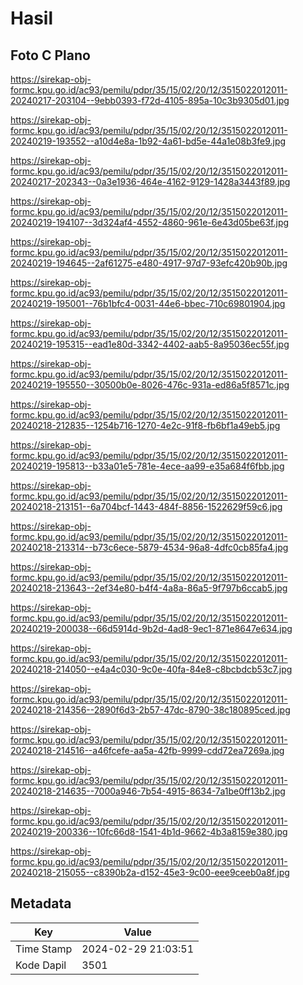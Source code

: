 # Hasil

## Foto C Plano

https://sirekap-obj-formc.kpu.go.id/ac93/pemilu/pdpr/35/15/02/20/12/3515022012011-20240217-203104--9ebb0393-f72d-4105-895a-10c3b9305d01.jpg

https://sirekap-obj-formc.kpu.go.id/ac93/pemilu/pdpr/35/15/02/20/12/3515022012011-20240219-193552--a10d4e8a-1b92-4a61-bd5e-44a1e08b3fe9.jpg

https://sirekap-obj-formc.kpu.go.id/ac93/pemilu/pdpr/35/15/02/20/12/3515022012011-20240217-202343--0a3e1936-464e-4162-9129-1428a3443f89.jpg

https://sirekap-obj-formc.kpu.go.id/ac93/pemilu/pdpr/35/15/02/20/12/3515022012011-20240219-194107--3d324af4-4552-4860-961e-6e43d05be63f.jpg

https://sirekap-obj-formc.kpu.go.id/ac93/pemilu/pdpr/35/15/02/20/12/3515022012011-20240219-194645--2af61275-e480-4917-97d7-93efc420b90b.jpg

https://sirekap-obj-formc.kpu.go.id/ac93/pemilu/pdpr/35/15/02/20/12/3515022012011-20240219-195001--76b1bfc4-0031-44e6-bbec-710c69801904.jpg

https://sirekap-obj-formc.kpu.go.id/ac93/pemilu/pdpr/35/15/02/20/12/3515022012011-20240219-195315--ead1e80d-3342-4402-aab5-8a95036ec55f.jpg

https://sirekap-obj-formc.kpu.go.id/ac93/pemilu/pdpr/35/15/02/20/12/3515022012011-20240219-195550--30500b0e-8026-476c-931a-ed86a5f8571c.jpg

https://sirekap-obj-formc.kpu.go.id/ac93/pemilu/pdpr/35/15/02/20/12/3515022012011-20240218-212835--1254b716-1270-4e2c-91f8-fb6bf1a49eb5.jpg

https://sirekap-obj-formc.kpu.go.id/ac93/pemilu/pdpr/35/15/02/20/12/3515022012011-20240219-195813--b33a01e5-781e-4ece-aa99-e35a684f6fbb.jpg

https://sirekap-obj-formc.kpu.go.id/ac93/pemilu/pdpr/35/15/02/20/12/3515022012011-20240218-213151--6a704bcf-1443-484f-8856-1522629f59c6.jpg

https://sirekap-obj-formc.kpu.go.id/ac93/pemilu/pdpr/35/15/02/20/12/3515022012011-20240218-213314--b73c6ece-5879-4534-96a8-4dfc0cb85fa4.jpg

https://sirekap-obj-formc.kpu.go.id/ac93/pemilu/pdpr/35/15/02/20/12/3515022012011-20240218-213643--2ef34e80-b4f4-4a8a-86a5-9f797b6ccab5.jpg

https://sirekap-obj-formc.kpu.go.id/ac93/pemilu/pdpr/35/15/02/20/12/3515022012011-20240219-200038--66d5914d-9b2d-4ad8-9ec1-871e8647e634.jpg

https://sirekap-obj-formc.kpu.go.id/ac93/pemilu/pdpr/35/15/02/20/12/3515022012011-20240218-214050--e4a4c030-9c0e-40fa-84e8-c8bcbdcb53c7.jpg

https://sirekap-obj-formc.kpu.go.id/ac93/pemilu/pdpr/35/15/02/20/12/3515022012011-20240218-214356--2890f6d3-2b57-47dc-8790-38c180895ced.jpg

https://sirekap-obj-formc.kpu.go.id/ac93/pemilu/pdpr/35/15/02/20/12/3515022012011-20240218-214516--a46fcefe-aa5a-42fb-9999-cdd72ea7269a.jpg

https://sirekap-obj-formc.kpu.go.id/ac93/pemilu/pdpr/35/15/02/20/12/3515022012011-20240218-214635--7000a946-7b54-4915-8634-7a1be0ff13b2.jpg

https://sirekap-obj-formc.kpu.go.id/ac93/pemilu/pdpr/35/15/02/20/12/3515022012011-20240219-200336--10fc66d8-1541-4b1d-9662-4b3a8159e380.jpg

https://sirekap-obj-formc.kpu.go.id/ac93/pemilu/pdpr/35/15/02/20/12/3515022012011-20240218-215055--c8390b2a-d152-45e3-9c00-eee9ceeb0a8f.jpg


## Metadata

| Key        | Value               |
| ---------- | ------------------- |
| Time Stamp | 2024-02-29 21:03:51 |
| Kode Dapil | 3501                |



